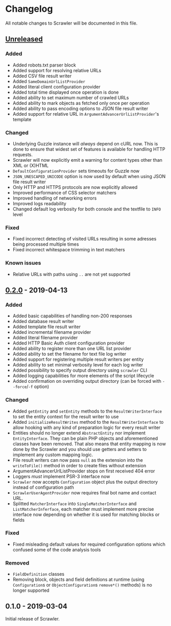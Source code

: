# Changelog
All notable changes to Scrawler will be documented in this file.

## [Unreleased]
### Added
- Added robots.txt parser block
- Added support for resolving relative URLs
- Added CSV file result writer
- Added `SameDomainUrlListProvider`
- Added literal client configuration provider
- Added total time displayed once operation is done
- Added ability to set maximum number of crawled URLs
- Added ability to mark objects as fetched only once per operation
- Added ability to pass encoding options to JSON file result writer
- Added support for relative URL in `ArgumentAdvancerUrlListProvider`'s template

### Changed
- Underlying Guzzle instance will _always_ depend on cURL now. This is done to
  ensure that widest set of features is available for handling HTTP requests.
- Scrawler will now explicitly emit a warning for content types other than XML or (X)HTML
- `DefaultConfigurationProvider` sets timeouts for Guzzle now
- `JSON_UNESCAPED_UNICODE` option is now used by default when using JSON file
  result writer
- Only HTTP and HTTPS protocols are now explicitly allowed
- Improved performance of CSS selector matchers
- Improved handling of networking errors
- Improved logs readability
- Changed default log verbosity for both console and the textfile to `INFO` level

### Fixed
- Fixed incorrect detecting of visited URLs resulting in some adresses being
  processed multiple times
- Fixed incorrect whitespace trimming in text matchers

### Known issues
- Relative URLs with paths using `..` are not yet supported

## [0.2.0] - 2019-04-13
### Added
- Added basic capabilities of handling non-200 responses
- Added database result writer
- Added template file result writer
- Added incremental filename provider
- Added literal filename provider
- Added HTTP Basic Auth client configuration provider
- Added ability to register more than one URL list provider
- Added ability to set the filename for text file log writer
- Added support for registering multiple result writers per entity
- Added ability to set minimal verbosity level for each log writer
- Added possibility to specify output directory using `scrawler` CLI
- Added logging capabilities for more elements of the script lifecycle
- Added confirmation on overriding output directory (can be forced with `--force`/`-f` option)

### Changed
- Added `getEntity` and `setEntity` methods to the `ResultWriterInterface` to
  set the entity context for the result writer to use
- Added `initializeResultWrites` method to the `ResultWriterInterface` to allow
  hooking with any kind of preparation logic for every result writer
- Entities should no longer extend `AbstractEntity` nor implement `EntityInterface`.
  They can be plain PHP objects and aforementioned classes have been removed. That
  also means that entity mapping is now done by the Scrawler and you should use
  getters and setters to implement any custom mapping logic.
- File result writers can now pass `null` as the extension into the `writeToFile()`
  method in order to create files without extension
- ArgumentAdvancerUrlListProvider stops on first received 404 error
- Loggers _must_ implement PSR-3 interface now  
- `Scrawler` now accepts `Configuration` object plus the output directory instead
  of configuration path
- `ScrawlerUserAgentProvider` now requires final bot name and contact URL.
- Splitted `MatcherInterface` into `SingleMatcherInterface` and `ListMatcherInferface`,
  each matcher must implement more precise interface now depending on whether it
  is used for matching blocks or fields

### Fixed
- Fixed misleading default values for required configuration options which confused
  some of the code analysis tools

### Removed  
- `FieldDefinition` classes
- Removing block, objects and field definitions at runtime (using `Configuration`s
  or `ObjectConfiguration`s `remove*()` methods) is no longer supported

## 0.1.0 - 2019-03-04
Initial release of Scrawler.

[0.2.0]: https://github.com/Sobak/scrawler/compare/v0.1.0...v0.2.0
[Unreleased]: https://github.com/Sobak/scrawler/compare/v0.2.0...develop
